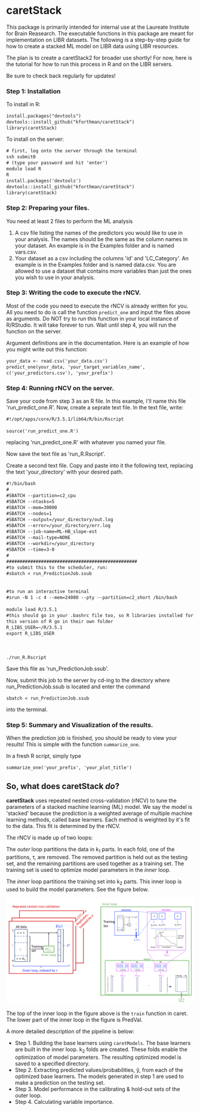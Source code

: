 # caretStack
This package is primarily intended for internal use at the Laureate Institute for Brain Reasearch. The executable functions in this package are meant for implementation on LIBR datasets. The following is a step-by-step guide for how to create a stacked ML model on LIBR data using LIBR resources.

The plan is to create a caretStack2 for broader use shortly! For now, here is the tutorial for how to run this process in R and on the LIBR servers.

Be sure to check back regularly for updates!

### Step 1: Installation
To install in R:

```
install.packages("devtools")
devtools::install_github("kforthman/caretStack")
library(caretStack)
```

To install on the server:

```
# first, log onto the server through the terminal
ssh submit0
# (type your password and hit 'enter')
module load R
R
install.packages('devtools')
devtools::install_github("kforthman/caretStack")
library(caretStack)
```

### Step 2: Preparing your files.
You need at least 2 files to perform the ML analysis

1. A csv file listing the names of the predictors you would like to use in your analysis. The names should be the same as the column names in your dataset. An example is in the Examples folder and is named vars.csv.
2. Your dataset as a csv including the columns 'id' and 'LC_Category'. An example is in the Examples folder and is named data.csv. You are allowed to use a dataset that contains more variables than just the ones you wish to use in your analysis.

### Step 3: Writing the code to execute the rNCV.
Most of the code you need to execute the rNCV is already written for you. All you need to do is call the function `predict_one` and input the files above as arguments. Do NOT try to run this function in your local instance of R/RStudio. It will take forever to run. Wait until step 4, you will run the function on the server. 

Argument definitions are in the documentation. Here is an example of how you might write out this function:

```
your_data <- read.csv('your_data.csv')
predict_one(your_data, 'your_target_variables_name', c('your_predictors.csv'), 'your_prefix')
```

### Step 4: Running rNCV on the server.
Save your code from step 3 as an R file. In this example, I'll name this file 'run_predict_one.R'. Now, create a seprate text file. In the text file, write:

```
#!/opt/apps/core/R/3.5.1/lib64/R/bin/Rscript

source('run_predict_one.R')
```

replacing 'run_predict_one.R' with whatever you named your file.

Now save the text file as 'run_R.Rscript'.

Create a second text file. Copy and paste into it the following text, replacing the text 'your_directory' with your desired path.

```
#!/bin/bash
#
#SBATCH --partition=c2_cpu
#SBATCH --ntasks=5
#SBATCH --mem=30000
#SBATCH --nodes=1
#SBATCH --output=/your_directory/out.log
#SBATCH --error=/your_directory/err.log
#SBATCH --job-name=ML-HB_slope-est
#SBATCH --mail-type=NONE
#SBATCH --workdir=/your_directory
#SBATCH --time=3-0
#
#################################################
#to submit this to the scheduler, run:
#sbatch < run_PredictionJob.ssub


#to run an interactive terminal
#srun -N 1 -c 4 --mem=24000 --pty --partition=c2_short /bin/bash

module load R/3.5.1
#this should go in your .bashrc file too, so R libraries installed for this version of R go in their own folder
R_LIBS_USER=~/R/3.5.1
export R_LIBS_USER



./run_R.Rscript 
```

Save this file as 'run_PredictionJob.ssub'.

Now, submit this job to the server by cd-ing to the directory where run_PredictionJob.ssub is located and enter the command

```
sbatch < run_PredictionJob.ssub
```

into the terminal.


### Step 5: Summary and Visualization of the results.
When the prediction job is finished, you should be ready to view your results! This is simple with the function `summarize_one`.

In a fresh R script, simply type

```
summarize_one('your_prefix', 'your_plot_title')
```

## So, what does caretStack *do*?
**caretStack** uses repeated nested cross-validation (rNCV) to tune the parameters of a stacked machine learning (ML) model. We say the model is 'stacked' because the prediction is a weighted average of multiple machine learning methods, called base learners. Each method is weighted by it's fit to the data. This fit is determined by the rNCV.

The rNCV is made up of two loops: 

The *outer* loop partitions the data in k<sub>1</sub> parts. In each fold, one of the partitions, τ, are removed. The removed partition is held out as the testing set, and the remaining partitions are used together as a training set. The training set is used to optimize model parameters in the *inner* loop. 

The *inner* loop partitions the training set into k<sub>2</sub> parts. This inner loop is used to build the model parameters. See the figure below.

![RNCV Flowchart](/Images/RNCVflowchart.png)

The top of the inner loop in the figure above is the `train` function in caret. The lower part of the inner loop in the figure is PredVal.

A more detailed description of the pipeline is below:
* Step 1. Building the base learners using `caretModels`. The base learners are built in the inner loop. k<sub>2</sub> folds are created. These folds enable the optimization of model parameters. The resulting optimized model is saved to a specified directory.
* Step 2. Extracting predicted values/probabilities, ŷ, from each of the optimized base learners. The models generated in step 1 are used to make a prediction on the testing set.
* Step 3. Model performance in the calibrating & hold-out sets of the outer loop.
* Step 4. Calculating variable importance.
